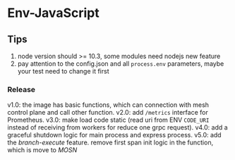# Env-JavaScript

## Tips
1. node version should >= 10.3, some modules need nodejs new feature
2. pay attention to the config.json and all `process.env` parameters, maybe your test need to change it first

### Release

v1.0: the image has basic functions, which can connection with mesh control plane and call other function.
v2.0: add `/metrics` interface for Prometheus.
v3.0: make load code static (read uri from ENV `CODE_URI` instead of receiving from workers for reduce one grpc request).
v4.0: add a graceful shutdown logic for main process and express process.
v5.0: add the *branch-execute* feature. remove first span init logic in the function, which is move to *MOSN*
